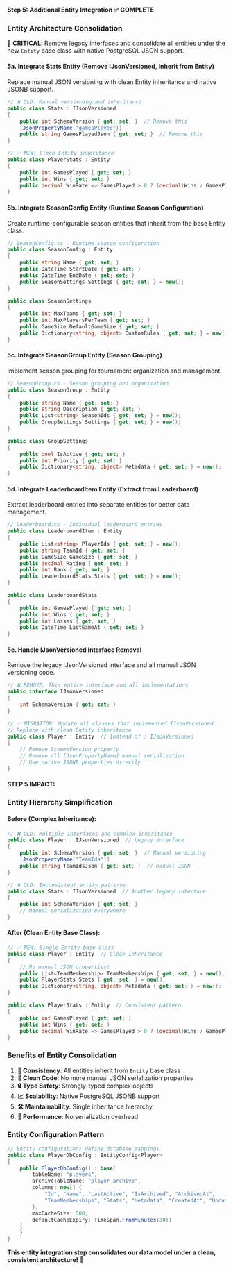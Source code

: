 #### Step 5: Additional Entity Integration ✅ COMPLETE

### Entity Architecture Consolidation

**🎯 CRITICAL**: Remove legacy interfaces and consolidate all entities under the new `Entity` base class with native PostgreSQL JSON support.

#### 5a. Integrate Stats Entity (Remove IJsonVersioned, Inherit from Entity)

Replace manual JSON versioning with clean Entity inheritance and native JSONB support.

```csharp
// ❌ OLD: Manual versioning and inheritance
public class Stats : IJsonVersioned
{
    public int SchemaVersion { get; set; }  // Remove this
    [JsonPropertyName("gamesPlayed")]
    public string GamesPlayedJson { get; set; }  // Remove this
}

// ✅ NEW: Clean Entity inheritance
public class PlayerStats : Entity
{
    public int GamesPlayed { get; set; }
    public int Wins { get; set; }
    public decimal WinRate => GamesPlayed > 0 ? (decimal)Wins / GamesPlayed : 0;
}
```

#### 5b. Integrate SeasonConfig Entity (Runtime Season Configuration)

Create runtime-configurable season entities that inherit from the base Entity class.

```csharp
// SeasonConfig.cs - Runtime season configuration
public class SeasonConfig : Entity
{
    public string Name { get; set; }
    public DateTime StartDate { get; set; }
    public DateTime EndDate { get; set; }
    public SeasonSettings Settings { get; set; } = new();
}

public class SeasonSettings
{
    public int MaxTeams { get; set; }
    public int MaxPlayersPerTeam { get; set; }
    public GameSize DefaultGameSize { get; set; }
    public Dictionary<string, object> CustomRules { get; set; } = new();
}
```

#### 5c. Integrate SeasonGroup Entity (Season Grouping)

Implement season grouping for tournament organization and management.

```csharp
// SeasonGroup.cs - Season grouping and organization
public class SeasonGroup : Entity
{
    public string Name { get; set; }
    public string Description { get; set; }
    public List<string> SeasonIds { get; set; } = new();
    public GroupSettings Settings { get; set; } = new();
}

public class GroupSettings
{
    public bool IsActive { get; set; }
    public int Priority { get; set; }
    public Dictionary<string, object> Metadata { get; set; } = new();
}
```

#### 5d. Integrate LeaderboardItem Entity (Extract from Leaderboard)

Extract leaderboard entries into separate entities for better data management.

```csharp
// Leaderboard.cs - Individual leaderboard entries
public class LeaderboardItem : Entity
{
    public List<string> PlayerIds { get; set; } = new();
    public string TeamId { get; set; }
    public GameSize GameSize { get; set; }
    public decimal Rating { get; set; }
    public int Rank { get; set; }
    public LeaderboardStats Stats { get; set; } = new();
}

public class LeaderboardStats
{
    public int GamesPlayed { get; set; }
    public int Wins { get; set; }
    public int Losses { get; set; }
    public DateTime LastGameAt { get; set; }
}
```

#### 5e. Handle IJsonVersioned Interface Removal

Remove the legacy IJsonVersioned interface and all manual JSON versioning code.

```csharp
// ❌ REMOVE: This entire interface and all implementations
public interface IJsonVersioned
{
    int SchemaVersion { get; set; }
}

// ✅ MIGRATION: Update all classes that implemented IJsonVersioned
// Replace with clean Entity inheritance
public class Player : Entity  // Instead of : IJsonVersioned
{
    // Remove SchemaVersion property
    // Remove all [JsonPropertyName] manual serialization
    // Use native JSONB properties directly
}
```

#### STEP 5 IMPACT:

### Entity Hierarchy Simplification

#### Before (Complex Inheritance):
```csharp
// ❌ OLD: Multiple interfaces and complex inheritance
public class Player : IJsonVersioned  // Legacy interface
{
    public int SchemaVersion { get; set; }  // Manual versioning
    [JsonPropertyName("TeamIds")]
    public string TeamIdsJson { get; set; }  // Manual JSON
}

// ❌ OLD: Inconsistent entity patterns
public class Stats : IJsonVersioned  // Another legacy interface
{
    public int SchemaVersion { get; set; }
    // Manual serialization everywhere
}
```

#### After (Clean Entity Base Class):
```csharp
// ✅ NEW: Single Entity base class
public class Player : Entity  // Clean inheritance
{
    // No manual JSON properties!
    public List<TeamMembership> TeamMemberships { get; set; } = new();
    public PlayerStats Stats { get; set; } = new();
    public Dictionary<string, object> Metadata { get; set; } = new();
}

public class PlayerStats : Entity  // Consistent pattern
{
    public int GamesPlayed { get; set; }
    public int Wins { get; set; }
    public decimal WinRate => GamesPlayed > 0 ? (decimal)Wins / GamesPlayed : 0;
}
```

### Benefits of Entity Consolidation

1. **🎯 Consistency**: All entities inherit from `Entity` base class
2. **🧹 Clean Code**: No more manual JSON serialization properties
3. **🔒 Type Safety**: Strongly-typed complex objects
4. **📈 Scalability**: Native PostgreSQL JSONB support
5. **🛠️ Maintainability**: Single inheritance hierarchy
6. **🚀 Performance**: No serialization overhead

### Entity Configuration Pattern

```csharp
// Entity configurations define database mappings
public class PlayerDbConfig : EntityConfig<Player>
{
    public PlayerDbConfig() : base(
        tableName: "players",
        archiveTableName: "player_archive",
        columns: new[] {
            "Id", "Name", "LastActive", "IsArchived", "ArchivedAt",
            "TeamMemberships", "Stats", "Metadata", "CreatedAt", "UpdatedAt"
        },
        maxCacheSize: 500,
        defaultCacheExpiry: TimeSpan.FromMinutes(30))
    {
    }
}
```

**This entity integration step consolidates our data model under a clean, consistent architecture!** 🎯
